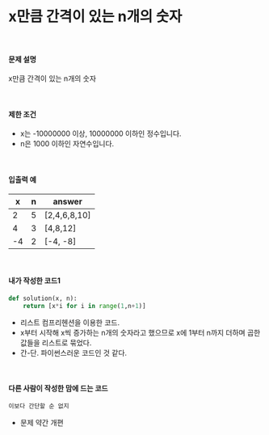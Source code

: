 # x만큼 간격이 있는 n개의 숫자

<br/>

#### 문제 설명

x만큼 간격이 있는 n개의 숫자

<br/>

#### 제한 조건

- x는 -10000000 이상, 10000000 이하인 정수입니다.
- n은 1000 이하인 자연수입니다.

<br/>

#### 입출력 예

| x    | n    | answer       |
| ---- | ---- | ------------ |
| 2    | 5    | [2,4,6,8,10] |
| 4    | 3    | [4,8,12]     |
| -4   | 2    | [-4, -8]     |

<br/>

#### 내가 작성한 코드1

```python
def solution(x, n):
    return [x*i for i in range(1,n+1)]
```

* 리스트 컴프리헨션을 이용한 코드.
* x부터 시작해 x씩 증가하는 n개의 숫자라고 했으므로 x에 1부터 n까지 더하며 곱한값들을 리스트로 묶었다.
* 간-단. 파이썬스러운 코드인 것 같다.

<br/>

#### 다른 사람이 작성한 맘에 드는 코드

```python
이보다 간단할 순 없지
```

* 문제 약간 개편
